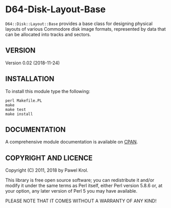 D64-Disk-Layout-Base
====================

`D64::Disk::Layout::Base` provides a base class for designing physical layouts of various Commodore disk image formats, represented by data that can be allocated into tracks and sectors.

VERSION
-------

Version 0.02 (2018-11-24)

INSTALLATION
------------

To install this module type the following:

    perl Makefile.PL
    make
    make test
    make install

DOCUMENTATION
-------------

A comprehensive module documentation is available on [CPAN](https://metacpan.org/pod/D64::Disk::Layout::Base).

COPYRIGHT AND LICENCE
---------------------

Copyright (C) 2011, 2018 by Pawel Krol.

This library is free open source software; you can redistribute it and/or modify it under the same terms as Perl itself, either Perl version 5.8.6 or, at your option, any later version of Perl 5 you may have available.

PLEASE NOTE THAT IT COMES WITHOUT A WARRANTY OF ANY KIND!

